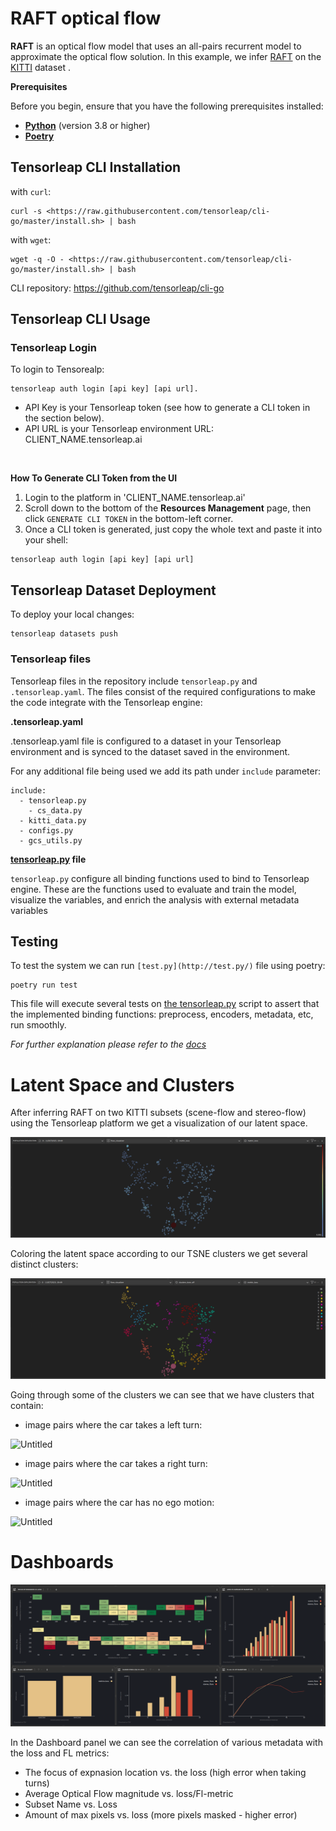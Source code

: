 # RAFT optical flow

**RAFT** is an optical flow model that uses an all-pairs recurrent model to approximate the optical flow solution.
In this example, we infer [RAFT](https://github.com/princeton-vl/RAFT) on the
[KITTI](https://www.cvlibs.net/datasets/kitti/index.php) dataset .

**Prerequisites**

Before you begin, ensure that you have the following prerequisites installed:

- **[Python](https://www.python.org/)** (version 3.8 or higher)
- **[Poetry](https://python-poetry.org/)**

## Tensorleap **CLI Installation**

with `curl`:

```
curl -s <https://raw.githubusercontent.com/tensorleap/cli-go/master/install.sh> | bash
```

with `wget`:

```
wget -q -O - <https://raw.githubusercontent.com/tensorleap/cli-go/master/install.sh> | bash
```

CLI repository: https://github.com/tensorleap/cli-go

## Tensorleap CLI Usage

### Tensorleap **Login**

To login to Tensorealp:

```
tensorleap auth login [api key] [api url].

```

- API Key is your Tensorleap token (see how to generate a CLI token in the section below).
- API URL is your Tensorleap environment URL: CLIENT_NAME.tensorleap.ai

<br>

**How To Generate CLI Token from the UI**

1. Login to the platform in 'CLIENT_NAME.tensorleap.ai'
2. Scroll down to the bottom of the **Resources Management** page, then click `GENERATE CLI TOKEN` in the bottom-left corner.
3. Once a CLI token is generated, just copy the whole text and paste it into your shell:

```
tensorleap auth login [api key] [api url]

```

## Tensorleap **Dataset Deployment**

To deploy your local changes:

```
tensorleap datasets push

```

### **Tensorleap files**

Tensorleap files in the repository include `tensorleap.py` and `.tensorleap.yaml`. The files consist of the  required configurations to make the code integrate with the Tensorleap engine:

**.tensorleap.yaml**

.tensorleap.yaml file is configured to a dataset in your Tensorleap environment and is synced to the dataset saved in the environment.

For any additional file being used we add its path under `include` parameter:

```
include:
  - tensorleap.py
	- cs_data.py
  - kitti_data.py
  - configs.py
  - gcs_utils.py

```

**[tensorleap.py](http://tensorleap.py/) file**

`tensorleap.py` configure all binding functions used to bind to Tensorleap engine. These are the functions used to evaluate and train the model, visualize the variables, and enrich the analysis with external metadata variables

## Testing

To test the system we can run `[test.py](http://test.py/)` file using poetry:

```
poetry run test

```

This file will execute several tests on [the tensorleap.py](http://tensorleap.py/) script to assert that the implemented binding functions: preprocess, encoders,  metadata, etc,  run smoothly.

*For further explanation please refer to the [docs](https://docs.tensorleap.ai/)*

# Latent Space and Clusters

After inferring RAFT on two KITTI subsets (scene-flow and stereo-flow) using the Tensorleap platform we get a
visualization of our latent space.

![Untitled](screenshots/1.png)

Coloring the latent space according to our TSNE clusters we get several distinct clusters:

![Untitled](screenshots/2.png)

Going through some of the clusters we can see that we have clusters that contain:

- image pairs where the car takes a left turn:  

![Untitled](screenshots/left_turns.gif)

- image pairs where the car takes a right turn:

![Untitled](screenshots/right_turns.gif)

- image pairs where the car has no ego motion:

![Untitled](screenshots/no-ego.gif)

# Dashboards

![Untitled](screenshots/dashboard.png)

In the Dashboard panel we can see the correlation of various metadata with the loss and FL metrics:

- The focus of expnasion location vs. the loss (high error when taking turns)
- Average Optical Flow magnitude vs. loss/Fl-metric
- Subset Name vs. Loss
- Amount of max pixels vs. loss (more pixels masked - higher error)